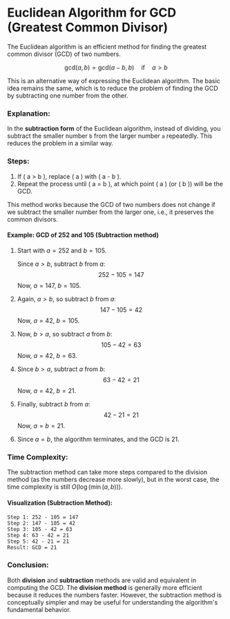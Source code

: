 
# Euclidean Algorithm for GCD (Greatest Common Divisor)
The Euclidean algorithm is an efficient method for finding the greatest common divisor (GCD) of two numbers.

$$
\text{gcd}(a, b) = \text{gcd}(a - b, b) \quad \text{if} \quad a > b
$$

This is an alternative way of expressing the Euclidean algorithm. The basic idea remains the same, which is to reduce the problem of finding the GCD by subtracting one number from the other. 

### Explanation:

In the **subtraction form** of the Euclidean algorithm, instead of dividing, you subtract the smaller number `b` from the larger number `a` repeatedly. This reduces the problem in a similar way.

### Steps:

1. If \( a > b \), replace \( a \) with \( a - b \).
2. Repeat the process until \( a = b \), at which point \( a \) (or \( b \)) will be the GCD.

This method works because the GCD of two numbers does not change if we subtract the smaller number from the larger one, i.e., it preserves the common divisors.

#### Example: GCD of 252 and 105 (Subtraction method)

1. Start with $a = 252$ and $b = 105$.
   
   Since $a > b$, subtract $b$ from $a$:
   $$
   252 - 105 = 147
   $$
   Now, $a = 147$, $b = 105$.

2. Again, $a > b$, so subtract $b$ from $a$:
   $$
   147 - 105 = 42
   $$
   Now, $a = 42$, $b = 105$.

3. Now, $b > a$, so subtract $a$ from $b$:
   $$
   105 - 42 = 63
   $$
   Now, $a = 42$, $b = 63$.

4. Since $b > a$, subtract $a$ from $b$:
   $$
   63 - 42 = 21
   $$
   Now, $a = 42$, $b = 21$.

5. Finally, subtract $b$ from $a$:
   $$
   42 - 21 = 21
   $$
   Now, $a = b = 21$.

6. Since $a = b$, the algorithm terminates, and the GCD is $21$.

### Time Complexity:

The subtraction method can take more steps compared to the division method (as the numbers decrease more slowly), but in the worst case, the time complexity is still $O(\log(\min(a, b)))$.

#### Visualization (Subtraction Method):

```
Step 1: 252 - 105 = 147
Step 2: 147 - 105 = 42
Step 3: 105 - 42 = 63
Step 4: 63 - 42 = 21
Step 5: 42 - 21 = 21
Result: GCD = 21
```

### Conclusion:

Both **division** and **subtraction** methods are valid and equivalent in computing the GCD. The **division method** is generally more efficient because it reduces the numbers faster. However, the subtraction method is conceptually simpler and may be useful for understanding the algorithm's fundamental behavior.